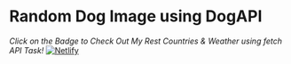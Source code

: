 # Random Dog Image using DogAPI
                                            
*Click on the Badge to Check Out My Rest Countries & Weather using fetch API Task!* [![Netlify](https://img.shields.io/badge/netlify-%23000000.svg?style=for-the-badge&logo=netlify&logoColor=#00C7B7)](https://rest-countries-fetch-api-task-11.netlify.app/)
